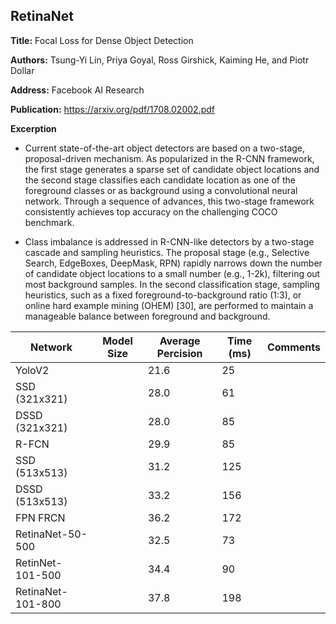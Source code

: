 ## RetinaNet

**Title:** Focal Loss for Dense Object Detection

**Authors:** Tsung-Yi Lin, Priya Goyal, Ross Girshick, Kaiming He, and Piotr Dollar

**Address:** Facebook AI Research

**Publication:** https://arxiv.org/pdf/1708.02002.pdf

**Excerption**

- Current state-of-the-art object detectors are based on a two-stage, proposal-driven mechanism. As popularized
in the R-CNN framework, the first stage generates a sparse set of candidate object locations and the second stage
classifies each candidate location as one of the foreground classes or as background using a convolutional neural network.
Through a sequence of advances, this two-stage framework consistently achieves top accuracy on the challenging COCO benchmark.

- Class imbalance is addressed in R-CNN-like detectors by a two-stage cascade and sampling heuristics. The proposal stage (e.g., Selective Search, EdgeBoxes, DeepMask, RPN) rapidly narrows down the number of candidate object locations to a small number
(e.g., 1-2k), filtering out most background samples. In the second classification stage, sampling heuristics, such as a
fixed foreground-to-background ratio (1:3), or online hard example mining (OHEM) [30], are performed to maintain a manageable balance between foreground and background.


| Network | Model Size | Average Percision | Time (ms) | Comments |
| --------|------------|-------------------|------|--|
| YoloV2 | | 21.6 | 25 | |
| SSD (321x321) | | 28.0 | 61 | |
| DSSD (321x321) | | 28.0 | 85 | |
| R-FCN | | 29.9 | 85 | |
| SSD (513x513) | | 31.2 | 125 | |
| DSSD (513x513) | |33.2 | 156 | |
| FPN FRCN | |36.2 | 172 | |
|RetinaNet-50-500 | | 32.5 | 73 | |
|RetinNet-101-500 | | 34.4 | 90 | |
|RetinaNet-101-800 | | 37.8 | 198 | |
